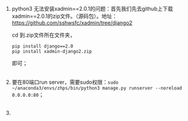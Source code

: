 1. python3 无法安装xadmin==2.0.1的问题：首先我们先去github上下载xadmin==2.0.1的zip文件。（源码包）。地址：<https://github.com/sshwsfc/xadmin/tree/django2>

   cd 到.zip文件所在文件夹，

   ```
   pip install django==2.0
   pip install xadmin-django2.zip
   ```
   即可；<br><br>

2. 要在80端口run server，需要sudo权限：`sudo ~/anaconda3/envs/zhps/bin/python3 manage.py runserver --noreload  0.0.0.0:80`；<br><br>

3. 

